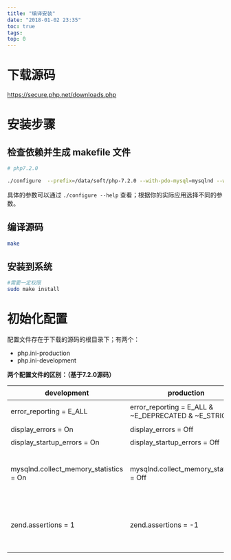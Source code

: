 ```yaml
---
title: "编译安装"
date: "2018-01-02 23:35"
toc: true
tags:
top: 0
---
```


# 下载源码

https://secure.php.net/downloads.php

# 安装步骤

## 检查依赖并生成 makefile 文件
```sh
# php7.2.0

./configure  --prefix=/data/soft/php-7.2.0 --with-pdo-mysql=mysqlnd --with-mysqli=mysqlnd --with-openssl --enable-mbstring --with-freetype-dir --with-jpeg-dir --with-png-dir --with-zlib --with-curl --with-gd=/usr/local/gd --with-gettext --with-libxml-dir=/usr --enable-xml --enable-sockets --enable-fpm --enable-zip --enable-soap --with-mhash=/usr/local/include --with-config-file-path=/data/soft/php-7.2.0/etc --with-config-file-scan-dir=/data/soft/php-7.2.0/etc/php.d --with-bz2
```

具体的参数可以通过 `./configure --help` 查看；根据你的实际应用选择不同的参数。

## 编译源码

```sh
make
```

## 安装到系统
```sh
#需要一定权限
sudo make install
```

# 初始化配置

配置文件存在于下载的源码的根目录下；有两个：
* php.ini-production
* php.ini-development

**两个配置文件的区别：（基于7.2.0源码）**

| development                            | production                                          | 说明                                                                                                                                  |
| -------------------------------------- | --------------------------------------------------- | ------------------------------------------------------------------------------------------------------------------------------------- |
| error_reporting = E_ALL                | error_reporting = E_ALL & ~E_DEPRECATED & ~E_STRICT | 显示除去E_STRICT、E_DEPRECATED外的所有错误                                                                                            |
| display_errors = On                    | display_errors = Off                                | 是否显示错误                                                                                                                          |
| display_startup_errors = On            | display_startup_errors = Off                        | 是否显示 PHP 启动时的错误                                                                                                             |
| mysqlnd.collect_memory_statistics = On | mysqlnd.collect_memory_statistics = Off             | 是否启用mysql内存访问统计，可以通过下列函数获取信息mysqli_get_client_stats(), mysqli_get_connection_stats(), mysqli_get_cache_stats() |
| zend.assertions = 1                    | zend.assertions = -1                                | 与assert()函数相关：<br> 1 - 生成和执行代码 (开发模式) <br> 0 - 生成代码，但在执行时跳过它 <br> -1 - 不生成代码 (生产环境)                                                                                                                                    |


<!--以下是脚注-->
